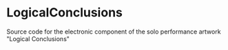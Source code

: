 # LogicalConclusions
Source code for the electronic component of the solo performance artwork "Logical Conclusions"
